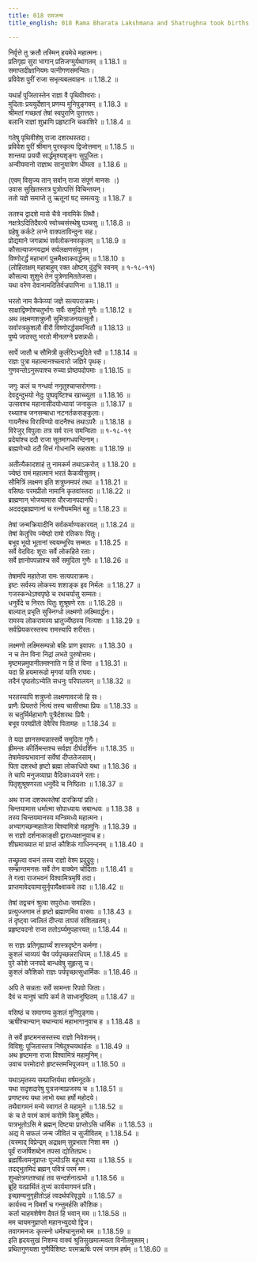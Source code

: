 ```yaml
---
title: 018 रामजन्म
title_english: 018 Rama Bharata Lakshmana and Shatrughna took births

---
```


<div class="audioEmbed"  caption="श्रीराम-हरिसीताराममूर्ति-घनपाठिभ्यां वचनम्" src="https://archive.org/download/Ramayana-recitation-Sriram-harisItArAmamUrti-Ghanapaati-v2/Kanda_1/Kanda_1_BK-018-Rama_Janma.mp3"></div>

निर्वृत्ते तु क्रतौ तस्मिन् हयमेधे महात्मनः।  
प्रतिगृह्य सुरा भागान् प्रतिजग्मुर्यथागतम् ॥ 1.18.1 ॥   
समाप्तदीक्षानियमः पत्नीगणसमन्वितः।  
प्रविवेश पुरीं राजा सभृत्यबलवाहनः ॥ 1.18.2 ॥   

यथार्हं पूजितास्तेन राज्ञा वै पृथिवीश्वराः।  
मुदिताः प्रययुर्देशान् प्रणम्य मुनिपुङ्गवम् ॥ 1.18.3 ॥   
श्रीमतां गच्छतां तेषां स्वपुराणि पुरात्ततः।  
बलानि राज्ञां शुभ्राणि प्रहृष्टानि चकाशिरे ॥ 1.18.4 ॥   

गतेषु पृथिवीशेषु राजा दशरथस्तदा।  
प्रविवेश पुरीं श्रीमान् पुरस्कृत्य द्विजोत्तमान् ॥ 1.18.5 ॥   
शान्तया प्रययौ सार्द्धमृश्यशृङ्गः सुपूजितः।  
अन्वीयमानो राज्ञाथ सानुयात्रेण धीमता ॥ 1.18.6 ॥   

(एवम् विसृज्य तान् सर्वान् राजा संपूर्ण मानसः ।)  
उवास सुखितस्तत्र पुत्रोत्पत्तिं विचिन्तयन्।  
ततो यज्ञे समाप्ते तु ऋतूनां षट् समत्ययुः ॥ 1.18.7 ॥   

ततश्च द्वादशे मासे चैत्रे नावमिके तिथौ।  
नक्षत्रेऽदितिदैवत्ये स्वोच्चसंस्थेषु पञ्चसु ॥ 1.18.8 ॥   
ग्रहेषु कर्कटे लग्ने वाक्पताविन्दुना सह।  
प्रोद्यमाने जगन्नाथं सर्वलोकनमस्कृतम् ॥ 1.18.9 ॥   
कौसल्याजनयद्रामं सर्वलक्षणसंयुतम्।  
विष्णोरर्द्धं महाभागं पुत्त्रमैक्ष्वाकवर्द्धनम् ॥ 1.18.10 ॥   
(लोहिताक्षम् महाबाहुम् रक्त ओष्टम् दुंदुभि स्वनम् ॥ १-१८-११)  
कौसल्या शुशुभे तेन पुत्रेणामिततेजसा।  
यथा वरेण देवानामदितिर्वज्रपाणिना ॥ 1.18.11 ॥   

भरतो नाम कैकेय्यां जज्ञे सत्यपराक्रमः।  
साक्षाद्विष्णोश्चतुर्भागः सर्वैः समुदितो गुणैः ॥ 1.18.12 ॥   
अथ लक्ष्मणशत्रुघ्नौ सुमित्राजनयत्सुतौ।  
सर्वास्त्रकुशलौ वीरौ विष्णोरर्द्धसमन्वितौ ॥ 1.18.13 ॥   
पुष्ये जातस्तु भरतो मीनलग्ने प्रसन्नधीः।  

सार्पे जातौ च सौमित्री कुलीरेऽभ्युदिते रवौ ॥ 1.18.14 ॥   
राज्ञः पुत्रा महात्मानश्चत्वारो जज्ञिरे पृथक्।  
गुणवन्तोऽनुरूपाश्च रुच्या प्रोष्ठपदोपमाः ॥ 1.18.15 ॥   

जगुः कलं च गन्धर्वा ननृतुश्चाप्सरोगणाः।  
देवदुन्दुभयो नेदुः पुष्पवृष्टिश्च खाच्च्युता ॥ 1.18.16 ॥   
उत्सवश्च महानासीदयोध्यायां जनाकुलः ॥ 1.18.17 ॥   
रथ्याश्च जनसम्बाधा नटनर्तकसङ्कुलाः।  
गायनैश्च विराविण्यो वादनैश्च तथाऽपरैः ॥ 1.18.18 ॥   
विरेजुर् विपुलाः तत्र सर्व रत्न समन्विताः ॥ १-१८-१९  
प्रदेयांश्च ददौ राजा सूतमागधवन्दिनाम्।  
ब्राह्मणेभ्यो ददौ वित्तं गोधनानि सहस्रशः ॥ 1.18.19 ॥   

अतीत्यैकादशाहं तु नामकर्म तथाऽकरोत् ॥ 1.18.20 ॥   
ज्येष्ठं रामं महात्मानं भरतं कैकयीसुतम्।  
सौमित्रिं लक्ष्मण इति शत्रुघ्नमपरं तथा ॥ 1.18.21 ॥   
वसिष्ठः परमप्रीतो नामानि कृतवांस्तदा ॥ 1.18.22 ॥   
ब्राह्मणान् भोजयामास पौरजानपदानपि।  
अददद्ब्राह्मणानां च रत्नौघममितं बहु ॥ 1.18.23 ॥   

तेषां जन्मक्रियादीनि सर्वकर्माण्यकारयत् ॥ 1.18.24 ॥   
तेषां केतुरिव ज्येष्ठो रामो रतिकरः पितुः।  
बभूव भूयो भूतानां स्वयम्भूरिव सम्मतः ॥ 1.18.25 ॥   
सर्वे वेदविदः शूराः सर्वे लोकहिते रताः।  
सर्वे ज्ञानोपपन्नाश्च सर्वे समुदिता गुणैः ॥ 1.18.26 ॥   

तेषामपि महातेजा रामः सत्यपराक्रमः।  
इष्टः सर्वस्य लोकस्य शशाङ्क इव निर्मलः ॥ 1.18.27 ॥   
गजस्कन्धेऽश्वपृष्ठे च रथचर्यासु सम्मतः।  
धनुर्वेदे च निरतः पितुः शुश्रूषणे रतः ॥ 1.18.28 ॥   
बाल्यात् प्रभृति सुस्निग्धो लक्ष्मणो लक्ष्मिवर्द्धनः।  
रामस्य लोकरामस्य भ्रातुर्ज्येष्ठस्य नित्यशः ॥ 1.18.29 ॥   
सर्वप्रियकरस्तस्य रामस्यापि शरीरतः।  

लक्ष्मणो लक्ष्मिसम्पन्नो बहिः प्राण इवापरः ॥ 1.18.30 ॥   
न च तेन विना निद्रां लभते पुरुषोत्तमः।  
मृष्टमन्नमुपानीतमश्नाति न हि तं विना ॥ 1.18.31 ॥   
यदा हि हयमारूढो मृगयां याति राघवः।  
तदैनं पृष्ठतोऽभ्येति सधनुः परिपालयन् ॥ 1.18.32 ॥   

भरतस्यापि शत्रुघ्नो लक्ष्मणावरजो हि सः।  
प्राणैः प्रियतरो नित्यं तस्य चासीत्तथा प्रियः ॥ 1.18.33 ॥   
स चतुर्भिर्महाभागैः पुत्रैर्दशरथः प्रियैः।  
बभूव परमप्रीतो देवैरिव पितामहः ॥ 1.18.34 ॥   

ते यदा ज्ञानसम्पन्नास्सर्वे समुदिता गुणैः।  
ह्रीमन्तः कीर्तिमन्तश्च सर्वज्ञा दीर्घदर्शिनः ॥ 1.18.35 ॥   
तेषामेवम्प्रभावानां सर्वेषां दीप्ततेजसाम्।  
पिता दशरथो हृष्टो ब्रह्मा लोकाधिपो यथा ॥ 1.18.36 ॥   
ते चापि मनुजव्याघ्रा वैदिकाध्ययने रताः।  
पितृशुश्रूषणरता धनुर्वेदे च निष्ठिताः ॥ 1.18.37 ॥   

अथ राजा दशरथस्तेषां दारक्रियां प्रति।  
चिन्तयामास धर्मात्मा सोपाध्यायः सबान्धवः ॥ 1.18.38 ॥   
तस्य चिन्तयमानस्य मन्त्रिमध्ये महात्मनः।  
अभ्यागच्छन्महातेजा विश्वामित्रो महामुनिः ॥ 1.18.39 ॥   
स राज्ञो दर्शनाकाङ्क्षी द्वाराध्यक्षानुवाच ह।  
शीघ्रमाख्यात मां प्राप्तं कौशिकं गाधिनन्दनम् ॥ 1.18.40 ॥   

तच्छ्रुत्वा वचनं तस्य राज्ञो वेश्म प्रदुद्रुवुः।  
सम्भ्रान्तमनसः सर्वे तेन वाक्येन चोदिताः ॥ 1.18.41 ॥   
ते गत्वा राजभवनं विश्वामित्रमृषिं तदा।  
प्राप्तमावेदयामासुर्नृपायैक्ष्वाकवे तदा ॥ 1.18.42 ॥   

तेषां तद्वचनं श्रुत्वा सपुरोधाः समाहितः।  
प्रत्युज्जगाम तं हृष्टो ब्रह्माणमिव वासवः ॥ 1.18.43 ॥   
तं दृष्ट्वा ज्वलितं दीप्त्या तापसं संशितव्रतम्।  
प्रहृष्टवदनो राजा ततोऽर्घ्यमुपहारयत् ॥ 1.18.44 ॥   

स राज्ञः प्रतिगृह्यार्घ्यं शास्त्रदृष्टेन कर्मणा।  
कुशलं चाव्ययं चैव पर्यपृच्छन्नराधिपम् ॥ 1.18.45 ॥   
पुरे कोशे जनपदे बान्धवेषु सुहृत्सु च।  
कुशलं कौशिको राज्ञः पर्यपृच्छत्सुधार्मिकः ॥ 1.18.46 ॥   

अपि ते सन्नताः सर्वे सामन्ता रिपवो जिताः।  
दैवं च मानुषं चापि कर्म ते साध्वनुष्ठितम् ॥ 1.18.47 ॥   

वसिष्ठं च समागम्य कुशलं मुनिपुङ्गवः।  
ऋषींश्चान्यान् यथान्यायं महाभागानुवाच ह ॥ 1.18.48 ॥   

ते सर्वे हृष्टमनसस्तस्य राज्ञो निवेशनम्।  
विविशुः पूजितास्तत्र निषेदुश्चयथार्हतः ॥ 1.18.49 ॥   
अथ हृष्टमना राजा विश्वामित्रं महामुनिम्।  
उवाच परमोदारो हृष्टस्तमभिपूजयन् ॥ 1.18.50 ॥   

यथाऽमृतस्य सम्प्राप्तिर्यथा वर्षमनूदके।  
यथा सदृशदारेषु पुत्रजन्माप्रजस्य च ॥ 1.18.51 ॥   
प्रणष्टस्य यथा लाभो यथा हर्षो महोदये।  
तथैवागमनं मन्ये स्वागतं ते महामुने ॥ 1.18.52 ॥   
कं च ते परमं कामं करोमि किमु हर्षितः।  
पात्रभूतोऽसि मे ब्रह्मन् दिष्ट्या प्राप्तोऽसि धार्मिक ॥ 1.18.53 ॥   
अद्य मे सफलं जन्म जीवितं च सुजीवितम् ॥ 1.18.54 ॥   
(यस्माद् विप्रेन्द्रम् अद्राक्षम् सुप्रभाता निशा मम ।)  
पूर्वं राजर्षिशब्देन तपसा द्योतितप्रभः।  
ब्रह्मर्षित्वमनुप्राप्तः पूज्योऽसि बहुधा मया ॥ 1.18.55 ॥   
तदद्भुतमिदं ब्रह्मन् पवित्रं परमं मम।  
शुभक्षेत्रगतश्चाहं तव सन्दर्शनात्प्रभो ॥ 1.18.56 ॥   
ब्रूहि यत्प्रार्थितं तुभ्यं कार्यमागमनं प्रति।  
इच्छाम्यनुगृहीतोऽहं त्वदर्थपरिवृद्धये ॥ 1.18.57 ॥   
कार्यस्य न विमर्शं च गन्तुमर्हसि कौशिक।  
कर्ता चाहमशेषेण दैवतं हि भवान् मम ॥ 1.18.58 ॥   
मम चायमनुप्राप्तो महानभ्युदयो द्विज।  
तवागमनजः कृत्स्नो धर्मश्चानुत्तमो मम ॥ 1.18.59 ॥   
इति हृदयसुखं निशम्य वाक्यं श्रुतिसुखमात्मवता विनीतमुक्तम्।  
प्रथितगुणयशा गुणैर्विशिष्टः परमऋषिः परमं जगाम हर्षम् ॥ 1.18.60 ॥   